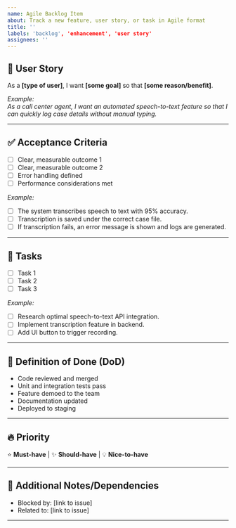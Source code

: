 ```yaml
---
name: Agile Backlog Item
about: Track a new feature, user story, or task in Agile format
title: ''
labels: 'backlog', 'enhancement', 'user story'
assignees: ''
---
```


## 📝 User Story  
As a **[type of user]**, I want **[some goal]** so that **[some reason/benefit]**.  

*Example:*  
_As a call center agent, I want an automated speech-to-text feature so that I can quickly log case details without manual typing._

---

## ✅ Acceptance Criteria  
- [ ] Clear, measurable outcome 1  
- [ ] Clear, measurable outcome 2  
- [ ] Error handling defined  
- [ ] Performance considerations met  

*Example:*  
- [ ] The system transcribes speech to text with 95% accuracy.  
- [ ] Transcription is saved under the correct case file.  
- [ ] If transcription fails, an error message is shown and logs are generated.

---

## 🔧 Tasks  
- [ ] Task 1  
- [ ] Task 2  
- [ ] Task 3  

*Example:*  
- [ ] Research optimal speech-to-text API integration.  
- [ ] Implement transcription feature in backend.  
- [ ] Add UI button to trigger recording.  

---

## 🎯 Definition of Done (DoD)  
- Code reviewed and merged  
- Unit and integration tests pass  
- Feature demoed to the team  
- Documentation updated  
- Deployed to staging  

---

## 🔥 Priority  
⭐ **Must-have** | ✨ **Should-have** | 💡 **Nice-to-have**  

---

## 🔗 Additional Notes/Dependencies  
- Blocked by: [link to issue]  
- Related to: [link to issue]  

---
